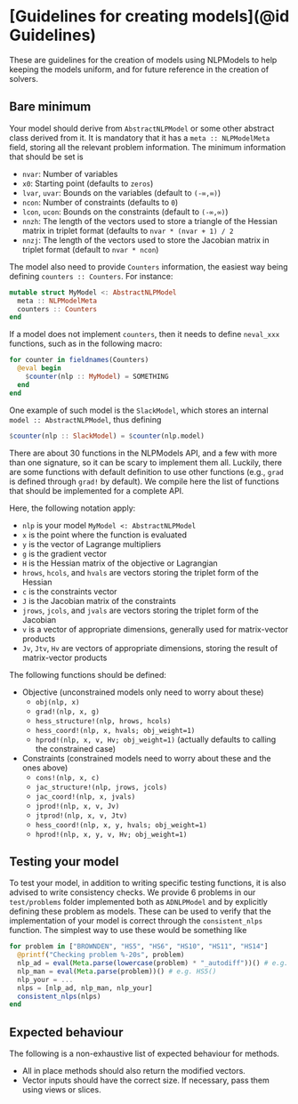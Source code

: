 # [Guidelines for creating models](@id Guidelines)

These are guidelines for the creation of models using NLPModels to help keeping the models uniform, and for future reference in the creation of solvers.

## Bare minimum

Your model should derive from `AbstractNLPModel` or some other abstract class derived from it.
It is mandatory that it has a `meta :: NLPModelMeta` field, storing all the relevant problem information.
The minimum information that should be set is

- `nvar`: Number of variables
- `x0`: Starting point (defaults to `zeros`)
- `lvar`, `uvar`: Bounds on the variables (default to `(-∞,∞)`)
- `ncon`: Number of constraints (defaults to `0`)
- `lcon`, `ucon`: Bounds on the constraints (default to `(-∞,∞)`)
- `nnzh`: The length of the vectors used to store a triangle of the Hessian matrix in triplet format (defaults to `nvar * (nvar + 1) / 2`
- `nnzj`: The length of the vectors used to store the Jacobian matrix in triplet format (default to `nvar * ncon`)

The model also need to provide `Counters` information, the easiest way being defining `counters :: Counters`.
For instance:
```julia
mutable struct MyModel <: AbstractNLPModel
  meta :: NLPModelMeta
  counters :: Counters
end
```

If a model does not implement `counters`, then it needs to define `neval_xxx` functions, such as in the following macro:
```julia
for counter in fieldnames(Counters)
  @eval begin
    $counter(nlp :: MyModel) = SOMETHING
  end
end
```
One example of such model is the `SlackModel`, which stores an internal `model :: AbstractNLPModel`, thus defining
```julia
$counter(nlp :: SlackModel) = $counter(nlp.model)
```

There are about 30 functions in the NLPModels API, and a few with more than one signature, so it can be scary to implement them all.
Luckily, there are some functions with default definition to use other functions (e.g., `grad` is defined through `grad!` by default).
We compile here the list of functions that should be implemented for a complete API.

Here, the following notation apply:
- `nlp` is your model `MyModel <: AbstractNLPModel`
- `x` is the point where the function is evaluated
- `y` is the vector of Lagrange multipliers
- `g` is the gradient vector
- `H` is the Hessian matrix of the objective or Lagrangian
- `hrows`, `hcols`, and `hvals` are vectors storing the triplet form of the Hessian
- `c` is the constraints vector
- `J` is the Jacobian matrix of the constraints
- `jrows`, `jcols`, and `jvals` are vectors storing the triplet form of the Jacobian
- `v` is a vector of appropriate dimensions, generally used for matrix-vector products
- `Jv`, `Jtv`, `Hv` are vectors of appropriate dimensions, storing the result of matrix-vector products

The following functions should be defined:

- Objective (unconstrained models only need to worry about these)
  - `obj(nlp, x)`
  - `grad!(nlp, x, g)`
  - `hess_structure!(nlp, hrows, hcols)`
  - `hess_coord!(nlp, x, hvals; obj_weight=1)`
  - `hprod!(nlp, x, v, Hv; obj_weight=1)` (actually defaults to calling the constrained case)
- Constraints (constrained models need to worry about these and the ones above)
  - `cons!(nlp, x, c)`
  - `jac_structure!(nlp, jrows, jcols)`
  - `jac_coord!(nlp, x, jvals)`
  - `jprod!(nlp, x, v, Jv)`
  - `jtprod!(nlp, x, v, Jtv)`
  - `hess_coord!(nlp, x, y, hvals; obj_weight=1)`
  - `hprod!(nlp, x, y, v, Hv; obj_weight=1)`

## Testing your model

To test your model, in addition to writing specific testing functions, it is also advised to write consistency checks.
We provide 6 problems in our `test/problems` folder implemented both as `ADNLPModel` and by explicitly defining these problem as models.
These can be used to verify that the implementation of your model is correct through the `consistent_nlps` function.
The simplest way to use these would be something like
```julia
for problem in ["BROWNDEN", "HS5", "HS6", "HS10", "HS11", "HS14"]
  @printf("Checking problem %-20s", problem)
  nlp_ad = eval(Meta.parse(lowercase(problem) * "_autodiff"))() # e.g. hs5_autodiff()
  nlp_man = eval(Meta.parse(problem))() # e.g. HS5()
  nlp_your = ...
  nlps = [nlp_ad, nlp_man, nlp_your]
  consistent_nlps(nlps)
end
```

## Expected behaviour

The following is a non-exhaustive list of expected behaviour for methods.

- All in place methods should also return the modified vectors.
- Vector inputs should have the correct size. If necessary, pass them using views or slices.
